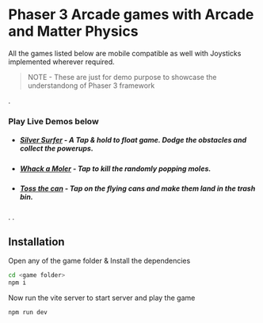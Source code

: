 # Phaser 3 Arcade games with Arcade and Matter Physics

All the games listed below are mobile compatible as well with Joysticks implemented wherever required.
> NOTE - These are just for demo purpose to showcase the understandong of Phaser 3 framework

.

### Play Live Demos below
- ##### [Silver Surfer](http://hoster.free.nf/silver-surfer/) - _A Tap & hold to float game. Dodge the obstacles and collect the powerups._
- ##### [Whack a Moler](http://hoster.free.nf/whack-a-mole/) - _Tap to kill the randomly popping moles._

- ##### [Toss the can](http://hoster.free.nf/toss-the-can/) - _Tap on the flying cans and make them land in the trash bin._

.
.


## Installation
Open any of the game folder & Install the dependencies

```sh
cd <game folder>
npm i
```

Now run the vite server to start server and play the game
```sh
npm run dev
```
